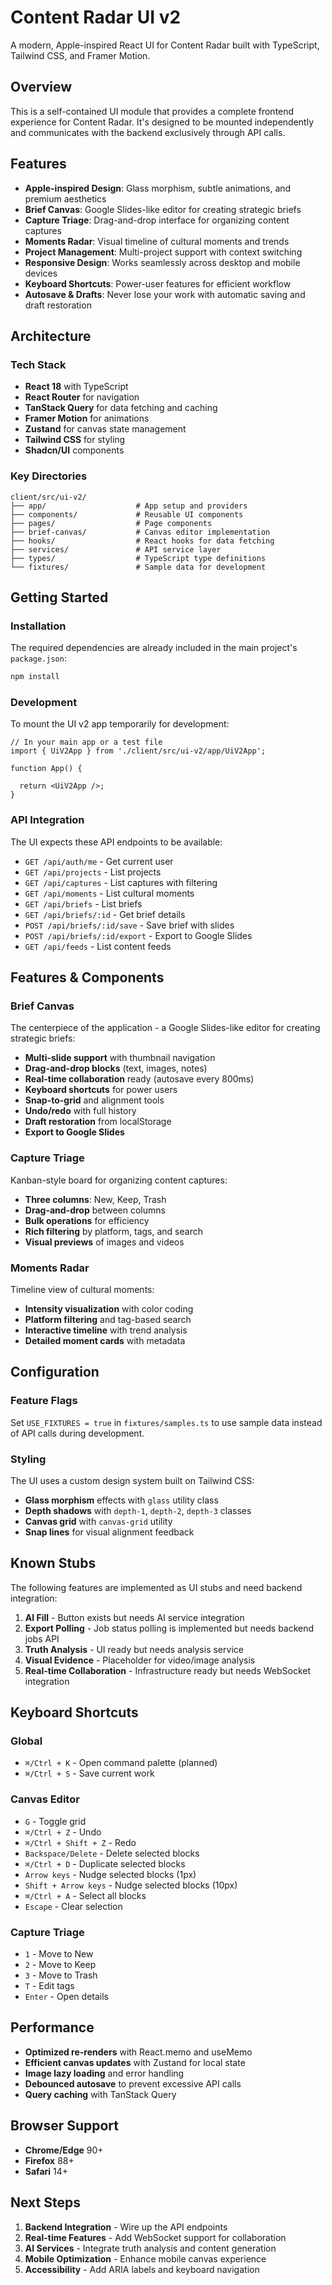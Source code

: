 # Content Radar UI v2

A modern, Apple-inspired React UI for Content Radar built with TypeScript, Tailwind CSS, and Framer Motion.

## Overview

This is a self-contained UI module that provides a complete frontend experience for Content Radar. It's designed to be mounted independently and communicates with the backend exclusively through API calls.

## Features

- **Apple-inspired Design**: Glass morphism, subtle animations, and premium aesthetics
- **Brief Canvas**: Google Slides-like editor for creating strategic briefs
- **Capture Triage**: Drag-and-drop interface for organizing content captures
- **Moments Radar**: Visual timeline of cultural moments and trends
- **Project Management**: Multi-project support with context switching
- **Responsive Design**: Works seamlessly across desktop and mobile devices
- **Keyboard Shortcuts**: Power-user features for efficient workflow
- **Autosave & Drafts**: Never lose your work with automatic saving and draft restoration

## Architecture

### Tech Stack
- **React 18** with TypeScript
- **React Router** for navigation
- **TanStack Query** for data fetching and caching
- **Framer Motion** for animations
- **Zustand** for canvas state management
- **Tailwind CSS** for styling
- **Shadcn/UI** components

### Key Directories

```
client/src/ui-v2/
├── app/                    # App setup and providers
├── components/             # Reusable UI components
├── pages/                  # Page components
├── brief-canvas/           # Canvas editor implementation
├── hooks/                  # React hooks for data fetching
├── services/               # API service layer
├── types/                  # TypeScript type definitions
└── fixtures/               # Sample data for development
```

## Getting Started

### Installation

The required dependencies are already included in the main project's `package.json`:

```bash
npm install
```

### Development

To mount the UI v2 app temporarily for development:

```tsx
// In your main app or a test file
import { UiV2App } from './client/src/ui-v2/app/UiV2App';

function App() {
  
  return <UiV2App />;
}
```

### API Integration

The UI expects these API endpoints to be available:

- `GET /api/auth/me` - Get current user
- `GET /api/projects` - List projects
- `GET /api/captures` - List captures with filtering
- `GET /api/moments` - List cultural moments
- `GET /api/briefs` - List briefs
- `GET /api/briefs/:id` - Get brief details
- `POST /api/briefs/:id/save` - Save brief with slides
- `POST /api/briefs/:id/export` - Export to Google Slides
- `GET /api/feeds` - List content feeds

## Features & Components

### Brief Canvas

The centerpiece of the application - a Google Slides-like editor for creating strategic briefs:

- **Multi-slide support** with thumbnail navigation
- **Drag-and-drop blocks** (text, images, notes)
- **Real-time collaboration** ready (autosave every 800ms)
- **Keyboard shortcuts** for power users
- **Snap-to-grid** and alignment tools
- **Undo/redo** with full history
- **Draft restoration** from localStorage
- **Export to Google Slides**

### Capture Triage

Kanban-style board for organizing content captures:

- **Three columns**: New, Keep, Trash
- **Drag-and-drop** between columns
- **Bulk operations** for efficiency
- **Rich filtering** by platform, tags, and search
- **Visual previews** of images and videos

### Moments Radar

Timeline view of cultural moments:

- **Intensity visualization** with color coding
- **Platform filtering** and tag-based search
- **Interactive timeline** with trend analysis
- **Detailed moment cards** with metadata

## Configuration

### Feature Flags

Set `USE_FIXTURES = true` in `fixtures/samples.ts` to use sample data instead of API calls during development.

### Styling

The UI uses a custom design system built on Tailwind CSS:

- **Glass morphism** effects with `glass` utility class
- **Depth shadows** with `depth-1`, `depth-2`, `depth-3` classes
- **Canvas grid** with `canvas-grid` utility
- **Snap lines** for visual alignment feedback

## Known Stubs

The following features are implemented as UI stubs and need backend integration:

1. **AI Fill** - Button exists but needs AI service integration
2. **Export Polling** - Job status polling is implemented but needs backend jobs API
3. **Truth Analysis** - UI ready but needs analysis service
4. **Visual Evidence** - Placeholder for video/image analysis
5. **Real-time Collaboration** - Infrastructure ready but needs WebSocket integration

## Keyboard Shortcuts

### Global
- `⌘/Ctrl + K` - Open command palette (planned)
- `⌘/Ctrl + S` - Save current work

### Canvas Editor
- `G` - Toggle grid
- `⌘/Ctrl + Z` - Undo
- `⌘/Ctrl + Shift + Z` - Redo
- `Backspace/Delete` - Delete selected blocks
- `⌘/Ctrl + D` - Duplicate selected blocks
- `Arrow keys` - Nudge selected blocks (1px)
- `Shift + Arrow keys` - Nudge selected blocks (10px)
- `⌘/Ctrl + A` - Select all blocks
- `Escape` - Clear selection

### Capture Triage
- `1` - Move to New
- `2` - Move to Keep  
- `3` - Move to Trash
- `T` - Edit tags
- `Enter` - Open details

## Performance

- **Optimized re-renders** with React.memo and useMemo
- **Efficient canvas updates** with Zustand for local state
- **Image lazy loading** and error handling
- **Debounced autosave** to prevent excessive API calls
- **Query caching** with TanStack Query

## Browser Support

- **Chrome/Edge** 90+
- **Firefox** 88+
- **Safari** 14+

## Next Steps

1. **Backend Integration** - Wire up the API endpoints
2. **Real-time Features** - Add WebSocket support for collaboration
3. **AI Services** - Integrate truth analysis and content generation
4. **Mobile Optimization** - Enhance mobile canvas experience
5. **Accessibility** - Add ARIA labels and keyboard navigation